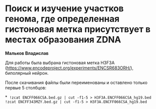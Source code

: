 # Поиск и изучение участков генома, где определенная гистоновая метка присутствует в местах образования ZDNA

**Мальков Владислав**

Для работы была выбрана гистоновая метка H3F3A (https://www.encodeproject.org/experiments/ENCSR683ORH/), биполярный нейрон.

После скачивания файлы были переименованы и оставлено только первые 5 столбцов:

*``` !zcat ENCFF066CSA.bed.gz | cut -f1-5 > H3F3A.ENCFF066CSA_hg19.bed
!zcat ENCFF343MZY.bed.gz | cut -f1-5 > H3F3A.ENCFF066CSA_hg19.bed```



